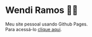 # Wendi Ramos 🧜‍♀️
Meu site pessoal usando Github Pages.   
Para acessá-lo [clique aqui](https://projeto-web1-wendiramos.github.io/).
